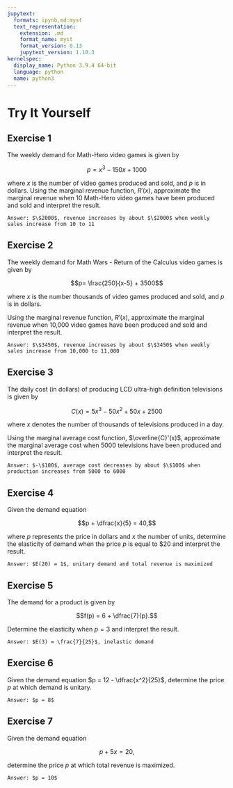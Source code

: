 ```yaml
---
jupytext:
  formats: ipynb,md:myst
  text_representation:
    extension: .md
    format_name: myst
    format_version: 0.13
    jupytext_version: 1.10.3
kernelspec:
  display_name: Python 3.9.4 64-bit
  language: python
  name: python3
---
```

# Try It Yourself

## Exercise 1
The weekly demand for Math-Hero video games is given by 

$$p=x^3−150x+1000$$

where $x$ is the number of video games produced and sold, and $p$ is in dollars. Using the 
marginal revenue function, $R'(x)$, approximate the marginal revenue when 10 Math-Hero video games have been produced and sold and interpret the result.

```{dropdown} Show answer
Answer: $\$2000$, revenue increases by about $\$2000$ when weekly sales increase from 10 to 11 
```


## Exercise 2
The weekly demand for Math Wars - Return of the Calculus video games is given by 

$$p= \frac{250}{x-5} + 3500$$

where $x$ is the number thousands of video games produced and sold, and $p$ is in dollars. 

Using the marginal revenue function, $R'(x)$, approximate the marginal revenue when 10,000 
video games have been produced and sold and interpret the result.

```{dropdown} Show answer
Answer: $\$3450$, revenue increases by about $\$3450$ when weekly sales increase from 10,000 to 11,000
```


## Exercise 3
The daily cost (in dollars) of producing LCD ultra-high definition televisions is given by 

$$C(x)= 5x^3 - 50x^2 + 50x + 2500$$

where $x$ denotes the number of thousands of televisions produced in a day. 

Using the 
marginal average cost function, $\overline{C}'(x)$, approximate the marginal average cost when 
5000 televisions have been produced and interpret the result.

```{dropdown} Show answer
Answer: $-\$100$, average cost decreases by about $\$100$ when production increases from 5000 to 6000
```


## Exercise 4
Given the demand equation 

$$p + \dfrac{x}{5} = 40,$$

where $p$ represents the price in dollars and $x$ the number of units, determine the elasticity of demand when the price $p$ is equal to \$20 and interpret the result.

```{dropdown} Show answer
Answer: $E(20) = 1$, unitary demand and total revenue is maximized 
```


## Exercise 5
The demand for a product is given by 

$$f(p) = 6 + \dfrac{7}{p}.$$ 

Determine the elasticity when $p = 3$ and interpret the result.

```{dropdown} Show answer
Answer: $E(3) = \frac{7}{25}$, inelastic demand
```

## Exercise 6
Given the demand equation $p = 12 - \dfrac{x^2}{25}$, determine the price $p$ at which demand is unitary. 

```{dropdown} Show answer
Answer: $p = 8$
```


## Exercise 7
Given the demand equation 

$$p + 5x = 20,$$ 

determine the price $p$ at which total revenue is maximized.


```{dropdown} Show answer
Answer: $p = 10$
```
